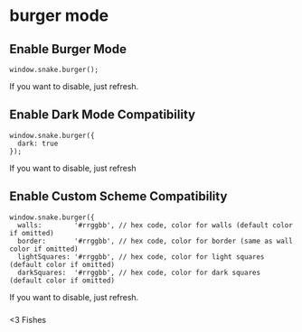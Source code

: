 # burger mode

## Enable Burger Mode
```
window.snake.burger();
```
If you want to disable, just refresh.

## Enable Dark Mode Compatibility 
```
window.snake.burger({
  dark: true
});
```
If you want to disable, just refresh

## Enable Custom Scheme Compatibility
```
window.snake.burger({
  walls:        '#rrggbb', // hex code, color for walls (default color if omitted)
  border:       '#rrggbb', // hex code, color for border (same as wall color if omitted)
  lightSquares: '#rrggbb', // hex code, color for light squares (default color if omitted)
  darkSquares:  '#rrggbb', // hex code, color for dark squares (default color if omitted)
```
If you want to disable, just refresh.

###
 <3 Fishes
